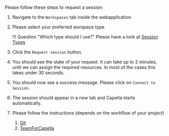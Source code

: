 Please follow these steps to request a session: 

1. Navigate to the `Workspaces` tab inside the webapplication
2. Please select your preferred worspace type

    !!! Question "Which type should I use?"
        Please have a look at [Session Types](/sessions/types)

3. Click the `Request session` button.
4. You should see the state of your request. It can take up to 2 minutes, until we can assign the required resources. In most of the cases this takes under 30 seconds.
5. You should now see a success message. Please click on `Connect to Session`.
6. The session should appear in a new tab and Capella starts automatically.
7. Please follow the instructions (depends on the workflow of your project)
    1. [Git](../flows/git)
    2. [TeamForCapella](../flows/t4c)